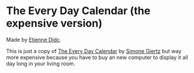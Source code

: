 # The Every Day Calendar (the expensive version)

Made by [Etienne Dldc](https://twitter.com/Etienne_dot_js).

This is just a copy of [The Every Day Calendar](https://www.kickstarter.com/projects/simonegiertz/the-every-day-calendar/description) by [Simone Giertz](https://twitter.com/simonegiertz) but way more expensive because you have to buy an new computer to display it all day long in your living room.
